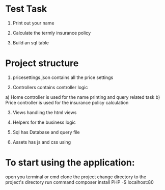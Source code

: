 
Test Task 
======================

1) Print out your name

2) Calculate the termly insurance policy

3) Build an sql table


Project structure
===================

1) pricesettings.json contains all the price settings

2) Controllers contains controller logic

  a) Home controller is used for the name printing and query related task
  b) Price controller is used for the insurance policy calculation

3) Views handling the html views

4) Helpers for the business logic
5) Sql has Database and query file
6) Assets has js and css using


To start using the application:
===============================
open you terminal or cmd
clone the project
change directory to the project's directory
run command composer install
PHP -S localhost:80

